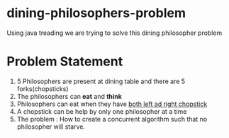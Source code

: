 # dining-philosophers-problem
Using java treading we are trying to solve this dining philosopher problem

# Problem Statement

1. 5 Philosophers are present at dining table and there are 5 forks(chopsticks)
2. The philosophers can <b>eat</b> and <b>think</b>
3. Philosophers can eat when they have <u>both left ad right chopstick</u>
4. A chopstick can be help by only one philosopher at a time
5.  The problem : How to create a concurrent algorithm such that no philosopher will starve.
